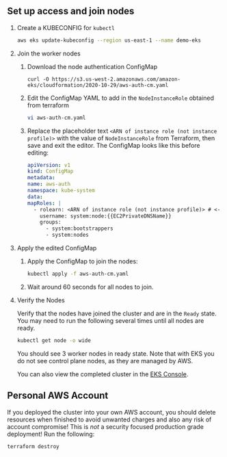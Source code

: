 ## Set up access and join nodes

1.  Create a KUBECONFIG for `kubectl`

    ```bash
    aws eks update-kubeconfig --region us-east-1 --name demo-eks
    ```

1.  Join the worker nodes

    1. Download the node authentication ConfigMap

        ```
        curl -O https://s3.us-west-2.amazonaws.com/amazon-eks/cloudformation/2020-10-29/aws-auth-cm.yaml
        ```

    1.  Edit the ConfigMap YAML to add in the `NodeInstanceRole` obtained from terraform

        ```bash
        vi aws-auth-cm.yaml
        ```

    1. Replace the placeholder text `<ARN of instance role (not instance profile)>` with the value of `NodeInstanceRole` from Terraform, then save and exit the editor. The ConfigMap looks like this before editing:

        ```yaml
        apiVersion: v1
        kind: ConfigMap
        metadata:
        name: aws-auth
        namespace: kube-system
        data:
        mapRoles: |
          - rolearn: <ARN of instance role (not instance profile)> # <- EDIT THIS
            username: system:node:{{EC2PrivateDNSName}}
            groups:
              - system:bootstrappers
              - system:nodes

        ```

1.  Apply the edited ConfigMap

    1. Apply the ConfigMap to join the nodes:

        ```bash
        kubectl apply -f aws-auth-cm.yaml
        ```

    1. Wait around 60 seconds for all nodes to join.

1. Verify the Nodes

    Verify that the nodes have joined the cluster and are in the `Ready` state. You may need to run the following several times until all nodes are ready.

    ```bash
    kubectl get node -o wide
    ```

    You should see 3 worker nodes in ready state. Note that with EKS you do not see control plane nodes, as they are managed by AWS.

    You can also view the completed cluster in the [EKS Console](https://us-east-1.console.aws.amazon.com/eks/home?region=us-east-1).

## Personal AWS Account

If you deployed the cluster into your own AWS account, you should delete resources when finished to avoid unwanted charges and also any risk of account compromise! This is *not* a security focused production grade deployment! Run the following:

```
terraform destroy
```
